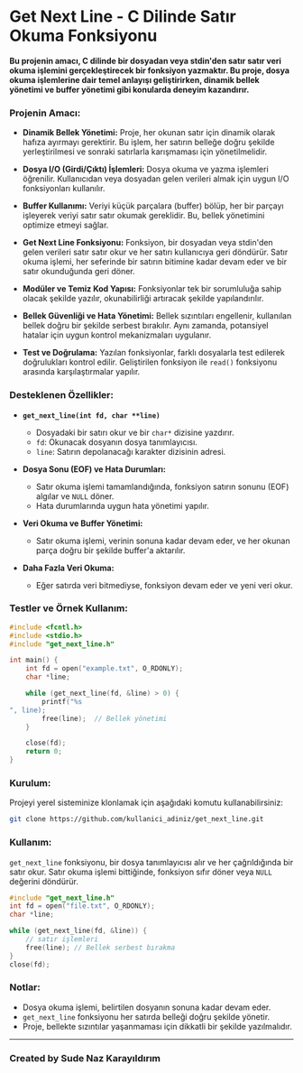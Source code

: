 # Get Next Line - C Dilinde Satır Okuma Fonksiyonu

**Bu projenin amacı, C dilinde bir dosyadan veya stdin'den satır satır veri okuma işlemini gerçekleştirecek bir fonksiyon yazmaktır. Bu proje, dosya okuma işlemlerine dair temel anlayışı geliştirirken, dinamik bellek yönetimi ve buffer yönetimi gibi konularda deneyim kazandırır.**

### Projenin Amacı:

* **Dinamik Bellek Yönetimi:** 
  Proje, her okunan satır için dinamik olarak hafıza ayırmayı gerektirir. Bu işlem, her satırın belleğe doğru şekilde yerleştirilmesi ve sonraki satırlarla karışmaması için yönetilmelidir.

* **Dosya I/O (Girdi/Çıktı) İşlemleri:**
  Dosya okuma ve yazma işlemleri öğrenilir. Kullanıcıdan veya dosyadan gelen verileri almak için uygun I/O fonksiyonları kullanılır.

* **Buffer Kullanımı:**
  Veriyi küçük parçalara (buffer) bölüp, her bir parçayı işleyerek veriyi satır satır okumak gereklidir. Bu, bellek yönetimini optimize etmeyi sağlar.

* **Get Next Line Fonksiyonu:**
  Fonksiyon, bir dosyadan veya stdin'den gelen verileri satır satır okur ve her satırı kullanıcıya geri döndürür. Satır okuma işlemi, her seferinde bir satırın bitimine kadar devam eder ve bir satır okunduğunda geri döner.

* **Modüler ve Temiz Kod Yapısı:**
  Fonksiyonlar tek bir sorumluluğa sahip olacak şekilde yazılır, okunabilirliği artıracak şekilde yapılandırılır.

* **Bellek Güvenliği ve Hata Yönetimi:**
  Bellek sızıntıları engellenir, kullanılan bellek doğru bir şekilde serbest bırakılır. Aynı zamanda, potansiyel hatalar için uygun kontrol mekanizmaları uygulanır.

* **Test ve Doğrulama:**
  Yazılan fonksiyonlar, farklı dosyalarla test edilerek doğrulukları kontrol edilir. Geliştirilen fonksiyon ile `read()` fonksiyonu arasında karşılaştırmalar yapılır.

### Desteklenen Özellikler:

* **`get_next_line(int fd, char **line)`**
  * Dosyadaki bir satırı okur ve bir `char*` dizisine yazdırır.
  * `fd`: Okunacak dosyanın dosya tanımlayıcısı.
  * `line`: Satırın depolanacağı karakter dizisinin adresi.

* **Dosya Sonu (EOF) ve Hata Durumları:**
  * Satır okuma işlemi tamamlandığında, fonksiyon satırın sonunu (EOF) algılar ve `NULL` döner.
  * Hata durumlarında uygun hata yönetimi yapılır.

* **Veri Okuma ve Buffer Yönetimi:**
  * Satır okuma işlemi, verinin sonuna kadar devam eder, ve her okunan parça doğru bir şekilde buffer'a aktarılır.

* **Daha Fazla Veri Okuma:**
  * Eğer satırda veri bitmediyse, fonksiyon devam eder ve yeni veri okur.

### Testler ve Örnek Kullanım:

```c
#include <fcntl.h>
#include <stdio.h>
#include "get_next_line.h"

int main() {
    int fd = open("example.txt", O_RDONLY);
    char *line;

    while (get_next_line(fd, &line) > 0) {
        printf("%s
", line);
        free(line);  // Bellek yönetimi
    }

    close(fd);
    return 0;
}
```

### Kurulum:

Projeyi yerel sisteminize klonlamak için aşağıdaki komutu kullanabilirsiniz:

```bash
git clone https://github.com/kullanici_adiniz/get_next_line.git
```

### Kullanım:

`get_next_line` fonksiyonu, bir dosya tanımlayıcısı alır ve her çağrıldığında bir satır okur. Satır okuma işlemi bittiğinde, fonksiyon sıfır döner veya `NULL` değerini döndürür.

```c
#include "get_next_line.h"
int fd = open("file.txt", O_RDONLY);
char *line;

while (get_next_line(fd, &line)) {
    // satır işlemleri
    free(line); // Bellek serbest bırakma
}
close(fd);
```

### Notlar:

* Dosya okuma işlemi, belirtilen dosyanın sonuna kadar devam eder.
* `get_next_line` fonksiyonu her satırda belleği doğru şekilde yönetir.
* Proje, bellekte sızıntılar yaşanmaması için dikkatli bir şekilde yazılmalıdır.

---

### Created by Sude Naz Karayıldırım
